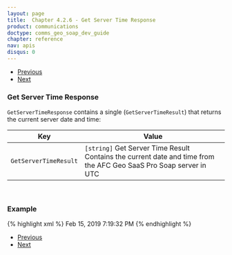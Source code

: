 ```yaml
---
layout: page
title:  Chapter 4.2.6 - Get Server Time Response
product: communications
doctype: comms_geo_soap_dev_guide
chapter: reference
nav: apis
disqus: 0
---
```


<ul class="pager">
  <li class="previous"><a href="/communications/dev-guide_geo_soap/reference/cass-address"><i class="glyphicon glyphicon-chevron-left"></i>Previous</a></li>
  <li class="next"><a href="/communications/dev-guide_geo_soap/reference/fault/">Next<i class="glyphicon glyphicon-chevron-right"></i></a></li>
</ul>

<h3>Get Server Time Response</h3>

<code>GetServerTimeResponse</code> contains a single (<code>GetServerTimeResult</code>) that returns the current server date and time:

<div class="mobile-table">
  <table class="styled-table">
    <thead>
      <tr>
        <th>Key</th>
        <th>Value</th>
      </tr>
    </thead>
    <tbody>
      <tr>
        <td><code>GetServerTimeResult</code></td>
        <td><code>[string]</code> Get Server Time Result
        <br/>
       Contains the current date and time from the AFC Geo SaaS Pro Soap server in UTC</td>
      </tr>
    </tbody>
  </table>
</div>
<br/>

<h3>Example</h3>

{% highlight xml %}
<GetServerTimeResponse>
    <GetServerTimeResult>Feb 15, 2019 7:19:32 PM</GetServerTimeResult>
</GetServerTimeResponse>
{% endhighlight %}

<ul class="pager">
  <li class="previous"><a href="/communications/dev-guide_geo_soap/reference/cass-address"><i class="glyphicon glyphicon-chevron-left"></i>Previous</a></li>
  <li class="next"><a href="/communications/dev-guide_geo_soap/reference/fault/">Next<i class="glyphicon glyphicon-chevron-right"></i></a></li>
</ul>